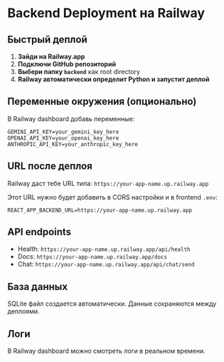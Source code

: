 # Backend Deployment на Railway

## Быстрый деплой

1. **Зайди на Railway.app**
2. **Подключи GitHub репозиторий** 
3. **Выбери папку `backend`** как root directory
4. **Railway автоматически определит Python и запустит деплой**

## Переменные окружения (опционально)

В Railway dashboard добавь переменные:

```
GEMINI_API_KEY=your_gemini_key_here
OPENAI_API_KEY=your_openai_key_here  
ANTHROPIC_API_KEY=your_anthropic_key_here
```

## URL после деплоя

Railway даст тебе URL типа: `https://your-app-name.up.railway.app`

Этот URL нужно будет добавить в CORS настройки и в frontend `.env`:

```
REACT_APP_BACKEND_URL=https://your-app-name.up.railway.app
```

## API endpoints

- Health: `https://your-app-name.up.railway.app/api/health`
- Docs: `https://your-app-name.up.railway.app/docs`
- Chat: `https://your-app-name.up.railway.app/api/chat/send`

## База данных

SQLite файл создается автоматически. Данные сохраняются между деплоями.

## Логи

В Railway dashboard можно смотреть логи в реальном времени.